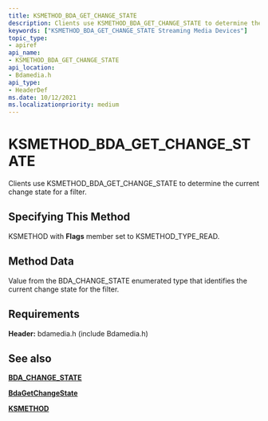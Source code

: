 ```yaml
---
title: KSMETHOD_BDA_GET_CHANGE_STATE
description: Clients use KSMETHOD_BDA_GET_CHANGE_STATE to determine the current change state for a filter.
keywords: ["KSMETHOD_BDA_GET_CHANGE_STATE Streaming Media Devices"]
topic_type:
- apiref
api_name:
- KSMETHOD_BDA_GET_CHANGE_STATE
api_location:
- Bdamedia.h
api_type:
- HeaderDef
ms.date: 10/12/2021
ms.localizationpriority: medium
---
```


# KSMETHOD_BDA_GET_CHANGE_STATE

Clients use KSMETHOD_BDA_GET_CHANGE_STATE to determine the current change state for a filter.

## Specifying This Method

KSMETHOD with **Flags** member set to KSMETHOD_TYPE_READ.

## Method Data

Value from the BDA_CHANGE_STATE enumerated type that identifies the current change state for the filter.

## Requirements

**Header:** bdamedia.h (include Bdamedia.h)

## See also

[**BDA_CHANGE_STATE**](/previous-versions/windows/hardware/drivers/ff556518(v=vs.85))

[**BdaGetChangeState**](/windows-hardware/drivers/ddi/bdasup/nf-bdasup-bdagetchangestate)

[**KSMETHOD**](./ksmethod-structure.md)

